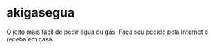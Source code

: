 # akigasegua
O jeito mais fácil de pedir água ou gás. Faça seu pedido pela internet e receba em casa.
